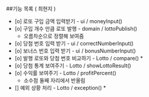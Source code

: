 ##기능 목록 ( 최현지 )
* [o] 로또 구입 금액 입력받기 - ui / moneyInput()
* [o] 구입 개수 만큼 로또 발행 - domain / lottoPublish()
    * 오름차순으로 정렬해 보여줌
* [o] 당첨 번호 입력 받기 - ui / correctNumberInput() 
* [o] 보너스 번호 입력 받기 - ui / bonusNumberInput() 
* [o] 발행 로또와 당첨 번호 비교하기 - Lotto / compare()
    *
* [o] 당첨 통계 보여주기 - Lotto / showLottoResult()
* [o] 수익률 보여주기 - Lotto / profitPercent()  
  * 소수점 둘째 자리에서 반올림
* [] 예외 상황 처리 - Lotto / exception()
  * 
